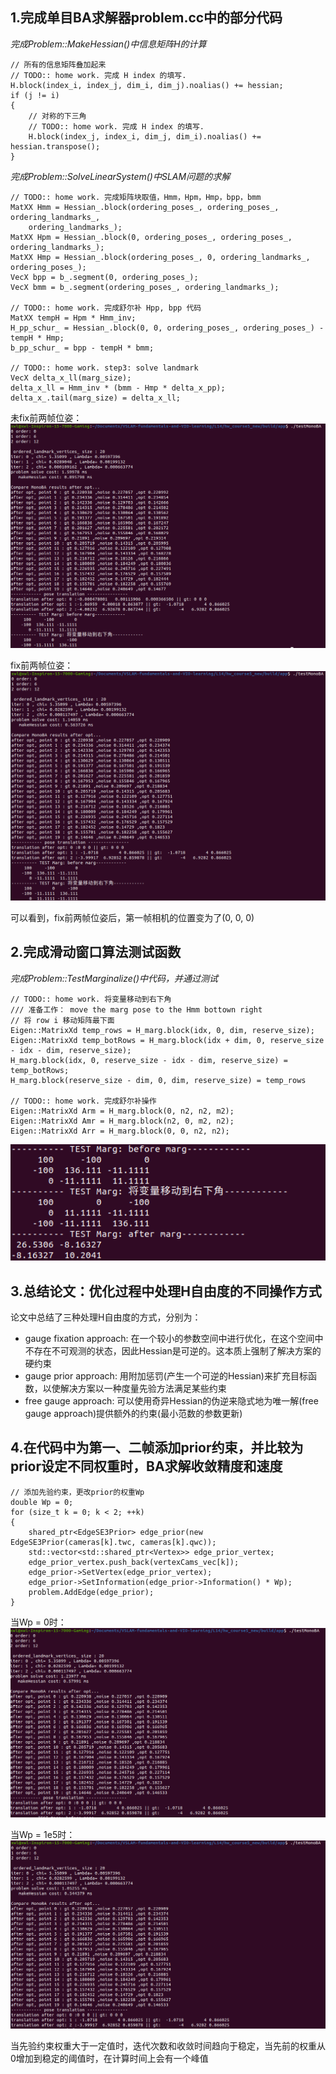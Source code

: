 ## 1.完成单目BA求解器problem.cc中的部分代码
*完成Problem::MakeHessian()中信息矩阵H的计算*

    // 所有的信息矩阵叠加起来
    // TODO:: home work. 完成 H index 的填写.
    H.block(index_i, index_j, dim_i, dim_j).noalias() += hessian;
    if (j != i)
    {
        // 对称的下三角
        // TODO:: home work. 完成 H index 的填写.
        H.block(index_j, index_i, dim_j, dim_i).noalias() += hessian.transpose();
    }

*完成Problem::SolveLinearSystem()中SLAM问题的求解*

    // TODO:: home work. 完成矩阵块取值，Hmm，Hpm，Hmp，bpp，bmm
    MatXX Hmm = Hessian_.block(ordering_poses_, ordering_poses_, ordering_landmarks_, 
        ordering_landmarks_);
    MatXX Hpm = Hessian_.block(0, ordering_poses_, ordering_poses_, ordering_landmarks_);
    MatXX Hmp = Hessian_.block(ordering_poses_, 0, ordering_landmarks_, ordering_poses_);
    VecX bpp = b_.segment(0, ordering_poses_);
    VecX bmm = b_.segment(ordering_poses_, ordering_landmarks_);

    // TODO:: home work. 完成舒尔补 Hpp, bpp 代码
    MatXX tempH = Hpm * Hmm_inv;
    H_pp_schur_ = Hessian_.block(0, 0, ordering_poses_, ordering_poses_) - tempH * Hmp;
    b_pp_schur_ = bpp - tempH * bmm;

    // TODO:: home work. step3: solve landmark
    VecX delta_x_ll(marg_size);
    delta_x_ll = Hmm_inv * (bmm - Hmp * delta_x_pp);
    delta_x_.tail(marg_size) = delta_x_ll;

未fix前两帧位姿：
![unfix](./unfix.png)

fix前两帧位姿：
![fixed](./fixed.png)

可以看到，fix前两帧位姿后，第一帧相机的位置变为了(0, 0, 0)

## 2.完成滑动窗口算法测试函数
*完成Problem::TestMarginalize()中代码，并通过测试*

    // TODO:: home work. 将变量移动到右下角
    /// 准备工作： move the marg pose to the Hmm bottown right
    // 将 row i 移动矩阵最下面
    Eigen::MatrixXd temp_rows = H_marg.block(idx, 0, dim, reserve_size);
    Eigen::MatrixXd temp_botRows = H_marg.block(idx + dim, 0, reserve_size - idx - dim, reserve_size);
    H_marg.block(idx, 0, reserve_size - idx - dim, reserve_size) = temp_botRows;
    H_marg.block(reserve_size - dim, 0, dim, reserve_size) = temp_rows

    // TODO:: home work. 完成舒尔补操作
    Eigen::MatrixXd Arm = H_marg.block(0, n2, n2, m2);
    Eigen::MatrixXd Amr = H_marg.block(n2, 0, m2, n2);
    Eigen::MatrixXd Arr = H_marg.block(0, 0, n2, n2);

![marginalization](./marginalization.png)

## 3.总结论文：优化过程中处理H自由度的不同操作方式
论文中总结了三种处理H自由度的方式，分别为：
* gauge fixation approach: 在一个较小的参数空间中进行优化，在这个空间中不存在不可观测的状态，因此Hessian是可逆的。这本质上强制了解决方案的硬约束
* gauge prior approach: 用附加惩罚(产生一个可逆的Hessian)来扩充目标函数，以使解决方案以一种度量先验方法满足某些约束
* free gauge approach: 可以使用奇异Hessian的伪逆来隐式地为唯一解(free gauge approach)提供额外的约束(最小范数的参数更新)

## 4.在代码中为第一、二帧添加prior约束，并比较为prior设定不同权重时，BA求解收敛精度和速度

    // 添加先验约束，更改prior的权重Wp
    double Wp = 0;
    for (size_t k = 0; k < 2; ++k)
    {
        shared_ptr<EdgeSE3Prior> edge_prior(new EdgeSE3Prior(cameras[k].twc, cameras[k].qwc));
        std::vector<std::shared_ptr<Vertex>> edge_prior_vertex;
        edge_prior_vertex.push_back(vertexCams_vec[k]);
        edge_prior->SetVertex(edge_prior_vertex);
        edge_prior->SetInformation(edge_prior->Information() * Wp);
        problem.AddEdge(edge_prior);
    }

当Wp = 0时：
![Wp0](./Wp0.png)

当Wp = 1e5时：
![Wp1e5](./Wp1e5.png)

当先验约束权重大于一定值时，迭代次数和收敛时间趋向于稳定，当先前的权重从0增加到稳定的阈值时，在计算时间上会有一个峰值